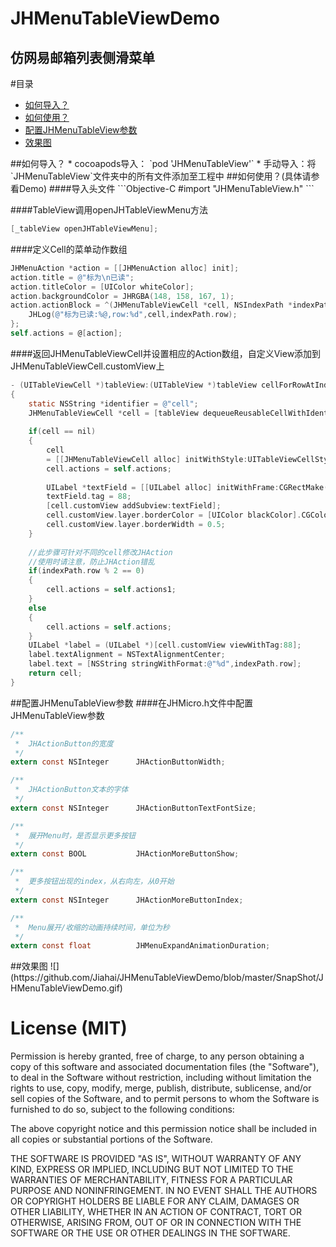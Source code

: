 JHMenuTableViewDemo
====
仿网易邮箱列表侧滑菜单
----

#目录
* [如何导入？](#import)
* [如何使用？](#use)
* [配置JHMenuTableView参数](#config)
* [效果图](#gif)

<a name="import" />
##如何导入？
* cocoapods导入： `pod 'JHMenuTableView'`
* 手动导入：将`JHMenuTableView`文件夹中的所有文件添加至工程中

<a name="use"/>
##如何使用？(具体请参看Demo)
####导入头文件
```Objective-C
#import "JHMenuTableView.h"
```

####TableView调用openJHTableViewMenu方法
```Objective-C
[_tableView openJHTableViewMenu];
```

####定义Cell的菜单动作数组
```Objective-C
JHMenuAction *action = [[JHMenuAction alloc] init];
action.title = @"标为\n已读";
action.titleColor = [UIColor whiteColor];
action.backgroundColor = JHRGBA(148, 158, 167, 1);
action.actionBlock = ^(JHMenuTableViewCell *cell, NSIndexPath *indexPath){
    JHLog(@"标为已读:%@,row:%d",cell,indexPath.row);
};
self.actions = @[action];
```

####返回JHMenuTableViewCell并设置相应的Action数组，自定义View添加到JHMenuTableViewCell.customView上
```Objective-C
- (UITableViewCell *)tableView:(UITableView *)tableView cellForRowAtIndexPath:(NSIndexPath *)indexPath
{
    static NSString *identifier = @"cell";
    JHMenuTableViewCell *cell = [tableView dequeueReusableCellWithIdentifier:identifier];
    
    if(cell == nil)
    {
        cell
        = [[JHMenuTableViewCell alloc] initWithStyle:UITableViewCellStyleDefault reuseIdentifier:identifier];
        cell.actions = self.actions;
        
        UILabel *textField = [[UILabel alloc] initWithFrame:CGRectMake(0, 6, 120, 32)];
        textField.tag = 88;
        [cell.customView addSubview:textField];
        cell.customView.layer.borderColor = [UIColor blackColor].CGColor;
        cell.customView.layer.borderWidth = 0.5;
    }
    
    //此步骤可针对不同的cell修改JHAction
    //使用时请注意，防止JHAction错乱
    if(indexPath.row % 2 == 0)
    {
        cell.actions = self.actions1;
    }
    else
    {
        cell.actions = self.actions;
    }
    UILabel *label = (UILabel *)[cell.customView viewWithTag:88];
    label.textAlignment = NSTextAlignmentCenter;
    label.text = [NSString stringWithFormat:@"%d",indexPath.row];
    return cell;
}

```
<a name="config"/>
##配置JHMenuTableView参数
####在JHMicro.h文件中配置JHMenuTableView参数

```Objective-C
/**
 *  JHActionButton的宽度
 */
extern const NSInteger      JHActionButtonWidth;

/**
 *  JHActionButton文本的字体
 */
extern const NSInteger      JHActionButtonTextFontSize;

/**
 *  展开Menu时，是否显示更多按钮
 */
extern const BOOL           JHActionMoreButtonShow;

/**
 *  更多按钮出现的index，从右向左，从0开始
 */
extern const NSInteger      JHActionMoreButtonIndex;

/**
 *  Menu展开/收缩的动画持续时间，单位为秒
 */
extern const float          JHMenuExpandAnimationDuration;
```
<a name="gif"/>
##效果图
![](https://github.com/Jiahai/JHMenuTableViewDemo/blob/master/SnapShot/JHMenuTableViewDemo.gif)


License (MIT)
===========================================

Permission is hereby granted, free of charge, to any person obtaining a copy
of this software and associated documentation files (the "Software"), to deal
in the Software without restriction, including without limitation the rights
to use, copy, modify, merge, publish, distribute, sublicense, and/or sell
copies of the Software, and to permit persons to whom the Software is
furnished to do so, subject to the following conditions:

The above copyright notice and this permission notice shall be included in all
copies or substantial portions of the Software.

THE SOFTWARE IS PROVIDED "AS IS", WITHOUT WARRANTY OF ANY KIND, EXPRESS OR
IMPLIED, INCLUDING BUT NOT LIMITED TO THE WARRANTIES OF MERCHANTABILITY,
FITNESS FOR A PARTICULAR PURPOSE AND NONINFRINGEMENT. IN NO EVENT SHALL THE
AUTHORS OR COPYRIGHT HOLDERS BE LIABLE FOR ANY CLAIM, DAMAGES OR OTHER
LIABILITY, WHETHER IN AN ACTION OF CONTRACT, TORT OR OTHERWISE, ARISING FROM,
OUT OF OR IN CONNECTION WITH THE SOFTWARE OR THE USE OR OTHER DEALINGS IN THE
SOFTWARE.

